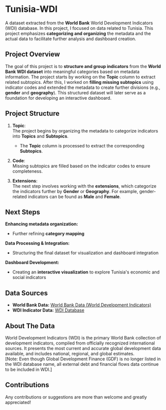 # Tunisia-WDI  
A dataset extracted from the **World Bank** World Development Indicators (WDI) database. In this project, I focused on data related to Tunisia. This project emphasizes **categorizing and organizing** the metadata and the actual data to facilitate further analysis and dashboard creation.  

## Project Overview  
The goal of this project is to **structure and group indicators** from the **World Bank WDI dataset** into meaningful categories based on metadata information. The project starts by working on the **Topic** column to extract related subtopics. After this, I worked on **filling missing subtopics** using indicator codes and extended the metadata to create further divisions (e.g., **gender** and **geography**). This structured dataset will later serve as a foundation for developing an interactive dashboard.  

## Project Structure  
1. **Topic**:  
   The project begins by organizing the metadata to categorize indicators into **Topics** and **Subtopics**.  
   - The **Topic** column is processed to extract the corresponding **Subtopics**.  
   

2. **Code**:  
   Missing subtopics are filled based on the indicator codes to ensure completeness.

3. **Extensions**:  
   The next step involves working with the **extensions**, which categorize the indicators further by **Gender** or **Geography**. For example, gender-related indicators can be found as **Male** and **Female**.

## Next Steps  
**Enhancing metadata organization:**  
   - Further refining **category mapping**  

**Data Processing & Integration:**  
   - Structuring the final dataset for visualization and dashboard integration  

**Dashboard Development:**  
   - Creating an **interactive visualization** to explore Tunisia's economic and social indicators  

## Data Sources  
- **World Bank Data:** [World Bank Data (World Development Indicators)](https://databank.worldbank.org/source/world-development-indicators)  
- **WDI Indicator Data:** [WDI Database](https://www.worldbank.org/en/archive/using-the-archives/using-our-finding-aids/API-Access-to-Archival-Description-Metadata)  

## About The Data  
World Development Indicators (WDI) is the primary World Bank collection of development indicators, compiled from officially recognized international sources. It presents the most current and accurate global development data available, and includes national, regional, and global estimates.  
[Note: Even though Global Development Finance (GDF) is no longer listed in the WDI database name, all external debt and financial flows data continue to be included in WDI.]

## Contributions

Any contributions or suggestions are more than welcome and greatly appreciated!

